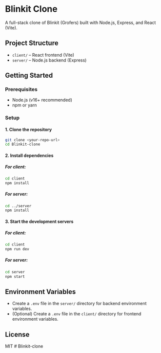 # Blinkit Clone

A full-stack clone of Blinkit (Grofers) built with Node.js, Express, and React (Vite).

## Project Structure

- `client/` – React frontend (Vite)
- `server/` – Node.js backend (Express)

## Getting Started

### Prerequisites
- Node.js (v16+ recommended)
- npm or yarn

### Setup

#### 1. Clone the repository
```bash
git clone <your-repo-url>
cd Blinkit-clone
```

#### 2. Install dependencies

##### For client:
```bash
cd client
npm install
```

##### For server:
```bash
cd ../server
npm install
```

#### 3. Start the development servers

##### For client:
```bash
cd client
npm run dev
```

##### For server:
```bash
cd server
npm start
```

## Environment Variables
- Create a `.env` file in the `server/` directory for backend environment variables.
- (Optional) Create a `.env` file in the `client/` directory for frontend environment variables.

## License
MIT # Blinkit-clone
